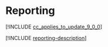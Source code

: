 # Reporting

[!INCLUDE [cc_applies_to_update_9_0_0](../../../includes/cc_applies_to_update_9_0_0.md)]

[!INCLUDE [reporting-description](includes/reporting-description.md)]